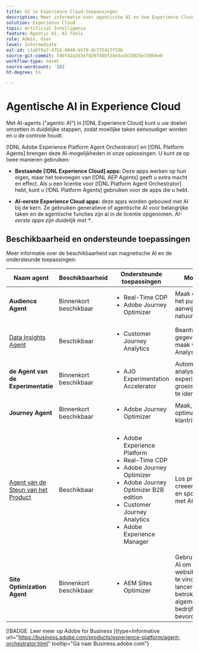 ```yaml
---
title: AI in Experience Cloud-toepassingen
description: Meer informatie over agentische AI en hoe Experience Cloud-toepassingen gebruikmaken van Adobe agentic-framework.
solution: Experience Cloud
topic: Artificial Intelligence
feature: Agentic AI, AI Tools
role: Admin, User
level: Intermediate
exl-id: c1a8f9a7-4752-4040-b5f0-dc775417f536
source-git-commit: f4bf42a2d3e7d20748bf24e3acb33825e7d9b6e0
workflow-type: tm+mt
source-wordcount: '281'
ht-degree: 5%

---
```


# Agentische AI in Experience Cloud

Met AI-agents (&quot;agentic AI&quot;) in [!DNL Experience Cloud] kunt u uw doelen omzetten in duidelijke stappen, zodat moeilijke taken eenvoudiger worden en u de controle houdt.

[!DNL Adobe Experience Platform Agent Orchestrator] en [!DNL Platform Agents] brengen deze AI-mogelijkheden in onze oplossingen. U kunt ze op twee manieren gebruiken:

* **Bestaande [!DNL Experience Cloud] apps:** Deze apps werken op hun eigen, maar het toevoegen van [!DNL AEP Agents] geeft u extra macht en effect. Als u een licentie voor [!DNL Platform Agent Orchestrator] hebt, kunt u [!DNL Platform Agents] gebruiken voor de apps die u hebt.

* **AI-eerste Experience Cloud apps:** deze apps worden gebouwd met AI bij de kern. Ze gebruiken generatieve of agentische AI voor belangrijke taken en de agentische functies zijn al in de licentie opgenomen. _AI-eerste apps zijn duidelijk met *_.

## Beschikbaarheid en ondersteunde toepassingen

Meer informatie over de beschikbaarheid van magnetische AI en de ondersteunde toepassingen:

| Naam agent | Beschikbaarheid | Ondersteunde toepassingen | Mogelijkheden |
|---|----------|------------|----------|
| **Audience Agent** | Binnenkort beschikbaar | <ul><li>Real-Time CDP</li><li>Adobe Journey Optimizer</li></ul> | Maak en optimaliseer het publiek met de aanwijzingen voor natuurlijke talen. |
| [ Data Insights Agent ](https://experienceleague.adobe.com/en/docs/analytics-platform/using/cja-overview/cja-b2c-overview/data-analysis-ai) | Beschikbaar | <ul><li>Customer Journey Analytics</li></ul> | Beantwoord gegevensvragen en maak visualisaties in Analysis Workspace. |
| **de Agent van de Experimentatie** | Binnenkort beschikbaar | <ul><li>AJO Experimentation Accelerator</li></ul> | Automatische analyse om experimenten en groeimogelijkheden te identificeren.* |
| **Journey Agent** | Binnenkort beschikbaar | <ul><li>Adobe Journey Optimizer</li></ul> | Maak, analyseer en optimaliseer klantritten op schaal. |
| [ Agent van de Steun van het Product ](https://experienceleague.adobe.com/en/docs/experience-platform/ai-assistant/new-features/customer-support) | Beschikbaar | <ul><li>Adobe Experience Platform</li><li>Real-Time CDP</li><li>Adobe Journey Optimizer</li><li>Adobe Journey Optimizer B2B edition</li><li>Customer Journey Analytics</li><li>Adobe Experience Manager</li></ul> | Los problemen op, creeer steunkaartjes, en spoorvooruitgang met AI Medewerker. |
| **Site Optimization Agent** | Binnenkort beschikbaar | <ul><li>AEM Sites Optimizer</li></ul> | Gebruikt generatieve AI om websiteverbeteringen te vinden en te lanceren die verkeer, betrokkenheid, en algemene bedrijfsresultaten bevorderen.* |



[!BADGE &#x200B; Leer meer op Adobe for Business &#x200B;]{type=Informative url="https://business.adobe.com/products/experience-platform/agent-orchestrator.html" tooltip="Ga naar Business.adobe.com"}

<!-- 
* [Product Support Agent](https://experienceleague.adobe.com/en/docs/experience-platform/ai-assistant/new-features/customer-support) is a self-serve debugging and troubleshooting capability of [!UICONTROL AI Assistant] that you can use for Experience Platform features and applications. Troubleshoot support issues without leaving your workflows, create customer support tickets, and track case progress using AI Assistant.
* [Data Insights Agent](https://experienceleague.adobe.com/en/docs/analytics-platform/using/cja-overview/cja-b2c-overview/data-analysis-ai) is accessible from the AI Assistant in Customer Journey Analytics. It is a generative AI conversation agent that quickly and efficiently answers questions about your data. It builds relevant visualizations in Analysis Workspace using components from your data view and using your actual data. -->








